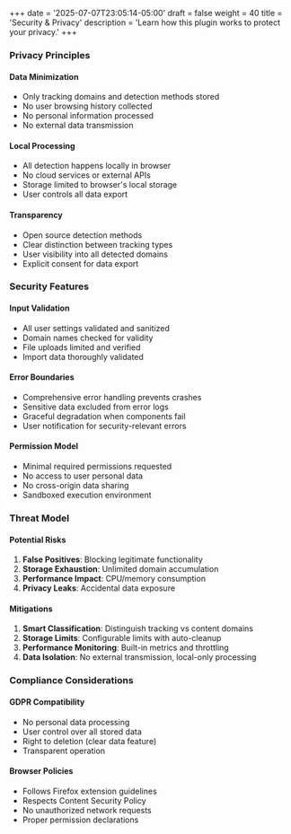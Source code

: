 +++
date = '2025-07-07T23:05:14-05:00'
draft = false
weight = 40
title = 'Security & Privacy'
description = 'Learn how this plugin works to protect your privacy.'
+++

### Privacy Principles

#### Data Minimization

- Only tracking domains and detection methods stored
- No user browsing history collected
- No personal information processed
- No external data transmission

#### Local Processing

- All detection happens locally in browser
- No cloud services or external APIs
- Storage limited to browser's local storage
- User controls all data export

#### Transparency

- Open source detection methods
- Clear distinction between tracking types
- User visibility into all detected domains
- Explicit consent for data export

### Security Features

#### Input Validation

- All user settings validated and sanitized
- Domain names checked for validity
- File uploads limited and verified
- Import data thoroughly validated

#### Error Boundaries

- Comprehensive error handling prevents crashes
- Sensitive data excluded from error logs
- Graceful degradation when components fail
- User notification for security-relevant errors

#### Permission Model

- Minimal required permissions requested
- No access to user personal data
- No cross-origin data sharing
- Sandboxed execution environment

### Threat Model

#### Potential Risks

1. **False Positives**: Blocking legitimate functionality
2. **Storage Exhaustion**: Unlimited domain accumulation
3. **Performance Impact**: CPU/memory consumption
4. **Privacy Leaks**: Accidental data exposure

#### Mitigations

1. **Smart Classification**: Distinguish tracking vs content domains
2. **Storage Limits**: Configurable limits with auto-cleanup
3. **Performance Monitoring**: Built-in metrics and throttling
4. **Data Isolation**: No external transmission, local-only processing

### Compliance Considerations

#### GDPR Compatibility

- No personal data processing
- User control over all stored data
- Right to deletion (clear data feature)
- Transparent operation

#### Browser Policies

- Follows Firefox extension guidelines
- Respects Content Security Policy
- No unauthorized network requests
- Proper permission declarations
